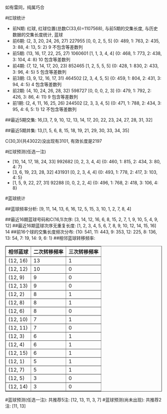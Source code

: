 <!-- 
.. title: 双色球2015052期(2015-05-07)数据分析报告
.. slug: slott-2015052-2015-05-07-report
.. date: 2015-05-08 08:00:00 UTC+08:00
.. tags: Lottery
.. link: 
.. description: 
.. type: text
-->

如有雷同，纯属巧合

<!-- TEASER_END-->

#红球统计

- 前N期: 红球, 红球位置(总数C(33,6)=1107568), 与前5期的交集长度, 与历史数据的交集长度统计, 蓝球
- 前6期: (2, 3, 20, 24, 26, 27) 227955 [0, 0, 2, 5, 5] {0: 489, 1: 763, 2: 435, 3: 88, 4: 13, 5: 2} 9 不包含等差数列
- 前5期: (13, 16, 17, 22, 25, 27) 1060601 [1, 1, 3, 4, 4] {0: 468, 1: 773, 2: 438, 3: 104, 4: 8} 10 包含等差数列
- 前4期: (7, 12, 14, 17, 20, 23) 852465 [1, 2, 5, 5, 5] {0: 428, 1: 830, 2: 433, 3: 96, 4: 5} 5 包含等差数列
- 前3期: (3, 9, 12, 16, 17, 31) 464502 [2, 3, 4, 5, 5] {0: 459, 1: 804, 2: 431, 3: 94, 4: 5} 4 包含等差数列
- 前2期: (4, 10, 24, 26, 28, 32) 598727 [0, 0, 0, 2, 3] {0: 479, 1: 792, 2: 426, 3: 86, 4: 11} 9 包含等差数列
- 前1期: (2, 4, 11, 16, 25, 26) 244502 [2, 3, 3, 4, 5] {0: 471, 1: 788, 2: 434, 3: 95, 4: 6, 5: 1} 12 不包含等差数列

##最近5期交集:
16,[3, 7, 9, 10, 12, 13, 14, 17, 20, 22, 23, 24, 27, 28, 31, 32]

##最近5期并集:
13,[1, 5, 6, 8, 15, 18, 19, 21, 29, 30, 33, 34, 35]

C(30,3)(共43022)没出现有3101, 
有效长度是2197

#红球预测(任选一注)

- [10, 14, 17, 18, 24, 33] 992682 [0, 2, 3, 4, 4] {0: 460, 1: 815, 2: 434, 3: 80, 4: 7}
- [3, 6, 19, 23, 28, 32] 431931 [0, 2, 3, 4, 4] {0: 493, 1: 778, 2: 417, 3: 103, 4: 5}
- [1, 5, 9, 22, 27, 31] 92288 [0, 0, 2, 2, 4] {0: 496, 1: 768, 2: 418, 3: 106, 4: 8}

#蓝球统计

##蓝球频率分析:
[9, 11, 14, 13, 6, 16, 12, 5, 15, 3, 10, 1, 2, 7, 8, 4]

##最近16期蓝球号码和C(16,1)次序:
[3, 14, 12, 16, 6, 8, 15, 2, 7, 1, 9, 10, 5, 4, 9, 12]
##最近16期蓝球次序无重复长度:
[1, 2, 3, 4, 5, 6, 7, 8, 9, 10, 12, 14, 15, 16] 14
##前16个球的交集长度频次分布:
{10: 541, 11: 443, 9: 353, 12: 225, 8: 136, 13: 54, 7: 19, 14: 9, 6: 1}
##相邻蓝球转移频率:
<table border="1" class="table table-striped dataframe">
  <thead>
    <tr style="text-align: right;">
      <th>相邻蓝球</th>
      <th>二次转移频率</th>
      <th>三次转移频率</th>
    </tr>
  </thead>
  <tbody>
    <tr>
      <td>(12, 16)</td>
      <td>13</td>
      <td>1</td>
    </tr>
    <tr>
      <td>(12, 12)</td>
      <td>10</td>
      <td>0</td>
    </tr>
    <tr>
      <td>(12, 9)</td>
      <td>9</td>
      <td>0</td>
    </tr>
    <tr>
      <td>(12, 13)</td>
      <td>9</td>
      <td>0</td>
    </tr>
    <tr>
      <td>(12, 2)</td>
      <td>8</td>
      <td>1</td>
    </tr>
    <tr>
      <td>(12, 8)</td>
      <td>8</td>
      <td>1</td>
    </tr>
    <tr>
      <td>(12, 6)</td>
      <td>8</td>
      <td>0</td>
    </tr>
    <tr>
      <td>(12, 10)</td>
      <td>7</td>
      <td>1</td>
    </tr>
    <tr>
      <td>(12, 11)</td>
      <td>7</td>
      <td>0</td>
    </tr>
    <tr>
      <td>(12, 3)</td>
      <td>6</td>
      <td>1</td>
    </tr>
    <tr>
      <td>(12, 4)</td>
      <td>6</td>
      <td>1</td>
    </tr>
    <tr>
      <td>(12, 15)</td>
      <td>6</td>
      <td>1</td>
    </tr>
    <tr>
      <td>(12, 1)</td>
      <td>5</td>
      <td>1</td>
    </tr>
    <tr>
      <td>(12, 7)</td>
      <td>5</td>
      <td>1</td>
    </tr>
    <tr>
      <td>(12, 5)</td>
      <td>3</td>
      <td>0</td>
    </tr>
    <tr>
      <td>(12, 14)</td>
      <td>3</td>
      <td>0</td>
    </tr>
  </tbody>
</table>
#蓝球预测(任选一注):
共推荐5注: [12, 13, 11, 3, 7]
#蓝球预测(尚未出现):
共推荐2注: [11, 13]


